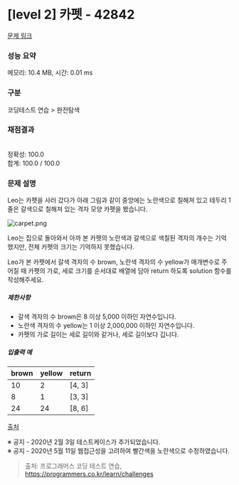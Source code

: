 # [level 2] 카펫 - 42842 

[문제 링크](https://school.programmers.co.kr/learn/courses/30/lessons/42842) 

### 성능 요약

메모리: 10.4 MB, 시간: 0.01 ms

### 구분

코딩테스트 연습 > 완전탐색

### 채점결과

<br/>정확성: 100.0<br/>합계: 100.0 / 100.0

### 문제 설명

<p style="user-select: auto;">Leo는 카펫을 사러 갔다가 아래 그림과 같이 중앙에는 노란색으로 칠해져 있고 테두리 1줄은 갈색으로 칠해져 있는 격자 모양 카펫을 봤습니다.</p>

<p style="user-select: auto;"><img src="https://grepp-programmers.s3.ap-northeast-2.amazonaws.com/files/production/b1ebb809-f333-4df2-bc81-02682900dc2d/carpet.png" title="" alt="carpet.png" style="user-select: auto;"></p>

<p style="user-select: auto;">Leo는 집으로 돌아와서 아까 본 카펫의 노란색과 갈색으로 색칠된 격자의 개수는 기억했지만, 전체 카펫의 크기는 기억하지 못했습니다.</p>

<p style="user-select: auto;">Leo가 본 카펫에서 갈색 격자의 수 brown, 노란색 격자의 수 yellow가 매개변수로 주어질 때 카펫의 가로, 세로 크기를 순서대로 배열에 담아 return 하도록 solution 함수를 작성해주세요.</p>

<h5 style="user-select: auto;">제한사항</h5>

<ul style="user-select: auto;">
<li style="user-select: auto;">갈색 격자의 수 brown은 8 이상 5,000 이하인 자연수입니다.</li>
<li style="user-select: auto;">노란색 격자의 수 yellow는 1 이상 2,000,000 이하인 자연수입니다.</li>
<li style="user-select: auto;">카펫의 가로 길이는 세로 길이와 같거나, 세로 길이보다 깁니다.</li>
</ul>

<h5 style="user-select: auto;">입출력 예</h5>
<table class="table" style="user-select: auto;">
        <thead style="user-select: auto;"><tr style="user-select: auto;">
<th style="user-select: auto;">brown</th>
<th style="user-select: auto;">yellow</th>
<th style="user-select: auto;">return</th>
</tr>
</thead>
        <tbody style="user-select: auto;"><tr style="user-select: auto;">
<td style="user-select: auto;">10</td>
<td style="user-select: auto;">2</td>
<td style="user-select: auto;">[4, 3]</td>
</tr>
<tr style="user-select: auto;">
<td style="user-select: auto;">8</td>
<td style="user-select: auto;">1</td>
<td style="user-select: auto;">[3, 3]</td>
</tr>
<tr style="user-select: auto;">
<td style="user-select: auto;">24</td>
<td style="user-select: auto;">24</td>
<td style="user-select: auto;">[8, 6]</td>
</tr>
</tbody>
      </table>
<p style="user-select: auto;"><a href="http://hsin.hr/coci/archive/2010_2011/contest4_tasks.pdf" target="_blank" rel="noopener" style="user-select: auto;">출처</a></p>

<p style="user-select: auto;">※ 공지 - 2020년 2월 3일 테스트케이스가 추가되었습니다.<br style="user-select: auto;">
※ 공지 - 2020년 5월 11일 웹접근성을 고려하여 빨간색을 노란색으로 수정하였습니다.</p>


> 출처: 프로그래머스 코딩 테스트 연습, https://programmers.co.kr/learn/challenges